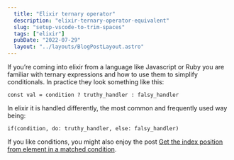 ```yaml
---
  title: "Elixir ternary operator"
  description: "elixir-ternary-operator-equivalent"
  slug: "setup-vscode-to-trim-spaces"
  tags: ["elixir"]
  pubDate: "2022-07-29"
  layout: "../layouts/BlogPostLayout.astro"
---
```


If you’re coming into elixir from a language like Javascript or Ruby you are familiar with ternary expressions and how to use them to simplify conditionals. In practice they look something like this:

```
const val = condition ? truthy_handler : falsy_handler
```

In elixir it is handled differently, the most common and frequently used way being:

```
if(condition, do: truthy_handler, else: falsy_handler)
```

If you like conditions, you might also enjoy the post [Get the index position from element in a matched condition](https://www.devdecks.io/2022-get-index-of-a-matched-conditions-element).
